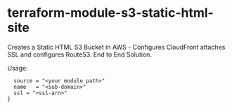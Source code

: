 # terraform-module-s3-static-html-site
Creates a Static HTML S3 Bucket in AWS - Configures CloudFront attaches SSL and configures Route53. End to End Solution. 

Usage:

```module "<your module name>" {
  source = "<your module path>"
  name   = "<sub-domain>"
  ssl = "<ssl-arn>"
}
```
